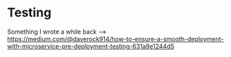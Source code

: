 # Testing

Something I wrote a while back --> https://medium.com/@daverock914/how-to-ensure-a-smooth-deployment-with-microservice-pre-deployment-testing-631a9e1244d5